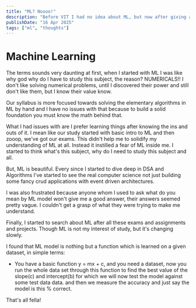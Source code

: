 ```yaml
---
title: "ML? Noooo!"
description: "Before VIT I had no idea about ML, but now after giving all these examination and getting some hands on experience with ML, 'Pick the right tool for the right job' -- has been proven again"
publishDate: "16 Apr 2025"
tags: ["ml", "thoughts"]
---
```


# Machine Learning
The terms sounds very daunting at first, when I started with ML I was like why god why do I have to study this subject, the reason? NUMERICALS!! I don't like solving numerical problems, until I discovered their power and still don't like them, but I know their value know.

Our syllabus is more focused towards solving the elementary algorithms in ML by hand and I have no issues with that because to build a solid foundation you must know the math behind that.

What I had issues with are I prefer learning things after knowing the ins and outs of it. I mean like our study started with basic intro to ML and then zooop, we've got our exams. This didn't help me to solidify my understanding of ML at all. Instead it instilled a fear of ML inside me. I started to think what's this subject, why do I need to study this subject and all.

But, ML is beautiful. Every since I started to dive deep in DSA and Algorithms I've started to see the real computer science not just building some fancy crud applications with event driven architectures.

I was also frustrated because anyone whom I used to ask what do you mean by ML model won't give me a good answer, their answers seemed pretty vague. I couldn't get a grasp of what they were trying to make me understand. 

Finally, I started to search about ML after all these exams and assignments and projects. Though ML is not my interest of study, but it's changing slowly.

I found that ML model is nothing but a function which is learned on a given dataset, in simple terms: 
 - You have a basic function y = mx + c, and you need a dataset, now you run the whole data set through this function to find the best value of the slope(c) and intercept(b) for which we will now test the model against some test data data. and then we measure the accuracy and just say the model is this % correct. 
  
That's all fella!